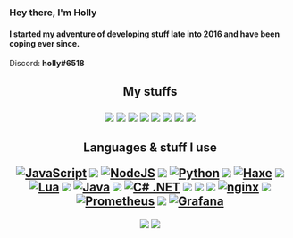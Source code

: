 ### Hey there, I'm Holly</h3>
#### I started my adventure of developing stuff late into 2016 and have been coping ever since.
Discord: **holly#6518**

<h2> </h2>

<!-- REE markdown is dumb -->
<h2 align="center">
  My stuffs
  <p> </p> <!-- this is dumb -->
  <a href="mailto:"><img src="https://img.shields.io/badge/-Personal%20Mail-%23C14633"></a>
  <a href="mailto:eusprojects@mail.com"><img src="https://img.shields.io/badge/-EUS%20Projects%20Mail-%23004788"></a>
  <a href="https://www.youtube.com/channel/UCUwQmlbbuH7ATorONmnratA/"><img src="https://img.shields.io/badge/-Youtube-%23FF0000"></a>
  <a href="https://twitter.com/tgpholly"><img src="https://img.shields.io/badge/-Twitter-%231DA1F2"></a>
  <a href="https://twitch.tv/gamerzatnight"><img src="https://img.shields.io/badge/-Twitch-%236441A4"></a>
  <a href="https://discord.gg/tzDRsWj"><img src="https://img.shields.io/badge/-Discord-%237289da"></a>
  <a href="https://steamcommunity.com/id/ethtgp/"><img src="https://img.shields.io/badge/-Steam-%230a0a0a"></a>
  <a href="https://osu.ppy.sh/users/11073329"><img src="https://img.shields.io/badge/-osu!%20Profile-%23FF66AA"></a>
</h2>

<h2 align="center">
  Languages & stuff I use<br>
  <p> </p>  <!-- messy spacing lmao -->
  <a href="https://en.wikipedia.org/wiki/JavaScript"><img title="JavaScript" src="https://raw.githubusercontent.com/tgpethan/tgpethan/master/js.webp"></a>
  <a href="#"><img src="https://raw.githubusercontent.com/tgpethan/tgpethan/master/6pxspacer.png"></a>
  <a href="https://nodejs.org/"><img title="NodeJS" src="https://raw.githubusercontent.com/tgpethan/tgpethan/master/nodejs.webp"></a>
  <a href="#"><img src="https://raw.githubusercontent.com/tgpethan/tgpethan/master/6pxspacer.png"></a>
  <a href="https://www.python.org/"><img title="Python" src="https://raw.githubusercontent.com/tgpethan/tgpethan/master/python.webp"></a>
  <a href="#"><img src="https://raw.githubusercontent.com/tgpethan/tgpethan/master/6pxspacer.png"></a>
  <a href="https://haxe.org/"><img title="Haxe" src="https://raw.githubusercontent.com/tgpethan/tgpethan/master/haxe.webp"></a>
  <a href="#"><img src="https://raw.githubusercontent.com/tgpethan/tgpethan/master/6pxspacer.png"></a>
  <a href="https://www.lua.org/"><img title="Lua" src="https://raw.githubusercontent.com/tgpethan/tgpethan/master/lua.webp"></a>
  <a href="#"><img src="https://raw.githubusercontent.com/tgpethan/tgpethan/master/6pxspacer.png"></a>
  <a href="https://openjdk.java.net/"><img title="Java" src="https://raw.githubusercontent.com/tgpethan/tgpethan/master/java.webp"></a>
  <a href="#"><img src="https://raw.githubusercontent.com/tgpethan/tgpethan/master/6pxspacer.png"></a>
  <a href="https://dotnet.microsoft.com/"><img title="C# .NET" src="https://raw.githubusercontent.com/tgpethan/tgpethan/master/csharp.webp"></a>
  <a href="#"><img src="https://raw.githubusercontent.com/tgpethan/tgpethan/master/6pxspacer.png"></a>
  <a href="#"><img src="https://raw.githubusercontent.com/tgpethan/tgpethan/master/6pxbar.png"></a>
  <a href="#"><img src="https://raw.githubusercontent.com/tgpethan/tgpethan/master/6pxspacer.png"></a>
  <a href="https://nginx.org/"><img title="nginx" src="https://raw.githubusercontent.com/tgpethan/tgpethan/master/nginx.webp"></a>
  <a href="#"><img src="https://raw.githubusercontent.com/tgpethan/tgpethan/master/6pxspacer.png"></a>
  <a href="https://prometheus.io/"><img title="Prometheus" src="https://raw.githubusercontent.com/tgpethan/tgpethan/master/prometheus.webp"></a>
  <a href="#"><img src="https://raw.githubusercontent.com/tgpethan/tgpethan/master/6pxspacer.png"></a>
  <a href="https://grafana.com/"><img title="Grafana" src="https://raw.githubusercontent.com/tgpethan/tgpethan/master/grafana.webp"></a>
</h2>

<p align="center">
  <a href="https://github.com/anuraghazra/github-readme-stats"><img align="center" src="https://github-readme-stats-anuraghazra1.vercel.app/api?username=tgpethan&show_icons=true&include_all_commits=true&theme=radical"></a>
  <a href="https://github.com/anuraghazra/github-readme-stats"><img align="center" src="https://github-readme-stats.vercel.app/api/top-langs/?username=tgpethan&layout=compact&langs_count=10&theme=radical"></a>  
</p>
